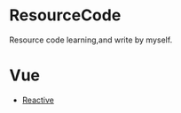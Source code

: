 # ResourceCode
Resource code learning,and write by myself.

# Vue
- [Reactive](https://ehxie.github.io/2021/11/19/vue/reactive/)
